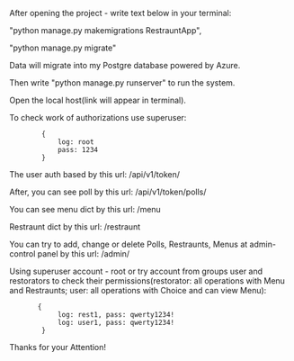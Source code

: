 After opening the project - write text below in your terminal: 

"python manage.py makemigrations RestrauntApp",

"python manage.py migrate"

Data will migrate into my Postgre database powered by Azure.

Then write "python manage.py runserver" to run the system.

Open the local host(link will appear in terminal).

To check work of authorizations use superuser: 
            
            {
                log: root 
                pass: 1234
            }

The user auth based by this url: /api/v1/token/

After, you can see poll by this url: /api/v1/token/polls/

You can see menu dict by this url: /menu

Restraunt dict by this url: /restraunt


You can try to add, change or delete Polls, Restraunts, Menus at admin-control panel by this url: /admin/

Using superuser account - root or try account from groups user and restorators to check their permissions(restorator: all operations with Menu and Restraunts; user: all operations with Choice and can view Menu):
  
  
           {
                log: rest1, pass: qwerty1234!
                log: user1, pass: qwerty1234!
            }
Thanks for your Attention!
